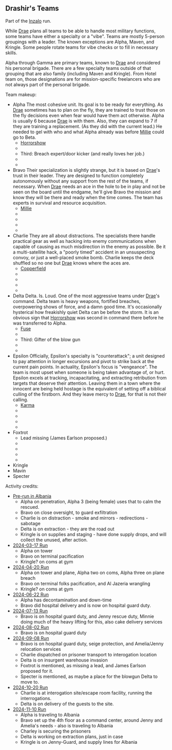 ## Drashir's Teams

Part of the [Inzalo](InzaloShadowEarth) run.

While [Drae](DrashirBlitzen) plans all teams to be able to handle most
military functions, some teams have either a specialty or a
"vibe". Teams are mostly 5-person groupings with a leader. The known
exceptions are Alpha, Maven, and Kringle. Some people rotate teams for
vibe checks or to fill in necessary skills.

Alpha through Gamma are primary teams, known to [Drae](DrashirBlitzen)
and considered his personal brigade. There are a few specialty teams
outside of that grouping that are also family (including Maven and
Kringle).  From Hotel team on, those designations are for
mission-specific freelancers who are not always part of the personal
brigade.

Team makeup:
 * Alpha
   The most cohesive unit. Its goal is to be ready for everything. As
   [Drae](DrashirBlitzen) sometimes has to plan on the fly, they are
   trained to trust those on the fly decisions even when fear would
   have them act otherwise. Alpha is usually 6 because
   [Drae](DrashirBlitzen) is with them. Also, they can expand to 7 if
   they are training a replacement. (As they did with the current
   lead.) He needed to gel with who and what Alpha already was before
   [Millie](MaximillianMastersonIII) could go to Beta.
   + [Horrorshow](HoratioDorinto)
   - 
   - Third: Breach expert/door kicker (and really loves her job.)
   - 
   - 
 * Bravo
   Their specialization is slightly strange, but it is based on
   [Drae](DrashirBlitzen)'s trust in their leader. They are designed
   to function completely autonomously without any support from the
   rest of the teams, if necessary. When [Drae](DrashirBlitzen) needs
   an ace in the hole to be in play and not be seen on the board
   until the endgame, he'll give Bravo the mission and know they will
   be there and ready when the time comes. The team has experts in
   survival and resource acquisition.
   + [Millie](MaximillianMastersonIII)
   - 
   - 
   - 
   - 
 * Charlie
   They are all about distractions. The specialists there handle
   practical gear as well as hacking into enemy communications when
   capable of causing as much misdirection in the enemy as
   possible. Be it a multi-satellite hack, a "poorly timed" accident
   in an unsuspecting convoy, or just a well-placed smoke
   bomb. Charlie keeps the deck shuffled so no one but
   [Drae](DrashirBlitzen) knows where the aces are.
   + [Copperfield](CrissandraMinx)
   - 
   - 
   - 
   - 
 * Delta
   Delta. Is. Loud. One of the most aggressive teams under
   [Drae](DrashirBlitzen)'s command. Delta team is heavy weapons,
   fortified breaches, overpowering shows of force, and a damn good
   time. It's occasionally hysterical how freakishly quiet Delta can
   be before the storm. It is an obvious sign that
   [Horrorshow](HoratioDorinto) was second in command there before he
   was transferred to Alpha.
   + [Fuse](GilbertLincoln)
   - 
   - Third: Gifter of the blow gun
   - 
   - 
 * Epsilon
   Officially, Epsilon's specialty is "counterattack"; a unit
   designed to pay attention in longer excursions and pivot to strike
   back at the current pain points. In actuality, Epsilon's focus is
   "vengeance". The team is most upset when someone is being taken
   advantage of, or hurt. Epsilon excels at tracking, incapacitating,
   and extracting retribution from targets that deserve their
   attention. Leaving them in a town where the innocent are being
   held hostage is the equivalent of setting off a biblical culling
   of the firstborn. And they leave mercy to [Drae](DrashirBlitzen),
   for that is not their calling.
   - [Karma](ArialLi)
   - 
   - 
   - 
   - 
 * Foxtrot
   - Lead missing (James Earlson proposed.)
   - 
   - 
   - 
   - 
 * Kringle
 * Mavin
 * Specter
	
Activity credits:
 + [Pre-run in Albania](https://plan-b.org/~dkap/Amber/logs/20240903-Background_Cedrick_Drae.html)
   - Alpha on penetration, Alpha 3 (being female) uses that to calm
     the rescued.
   - Bravo on close oversight, to guard exfiltration
   - Charlie is on distraction - smoke and mirrors - redirections -
     sabotage
   - Delta is on extraction - they are the road out
   - Kringle is on supplies and staging - have done supply drops, and
     will collect the unused, after action.
 + [2024-03-17 Run](https://plan-b.org/~dkap/Amber/logs/20240317-Inzalo_Run_Log.html)
   - Alpha on tower
   - Bravo on terminal pacification
   - Kringle? on coms at gym
 + [2024-04-20 Run](https://plan-b.org/~dkap/Amber/logs/20240420-Inzalo_Run_Log.html)
   - Alpha on tower and plane, Alpha two on coms, Alpha three on plane
     breach
   - Bravo on terminal folks pacification, and Al Jazeria wrangling
   - Kringle? on coms at gym
 + [2024-06-22 Run](https://plan-b.org/~dkap/Amber/logs/20240622-Inzalo_Run_Log.html)
   - Alpha has decontamination and down-time
   - Bravo did hospital delivery and is now on hospital guard duty.
 + [2024-07-13 Run](https://plan-b.org/~dkap/Amber/logs/20240713-Inzalo_Run_Log.html)
   - Bravo is on hospital guard duty, and Jenny rescue duty, Minnie
     doing much of the heavy lifting for this, also cake delivery
     services
 + [2024-08-02 Run](https://plan-b.org/~dkap/Amber/logs/20240802-Inzalo_Run_Log.html)
   - Bravo is on hospital guard duty
 + [2024-09-08 Run](https://plan-b.org/~dkap/Amber/logs/20240908-Inzalo_Run_Log.html)
   - Bravo is on hospital guard duty, seige protection, and
     Amelia/Jenny relocation services
   - Charlie dispatched on prisoner transport to interogation location
   - Delta is on insurgent warehouse invasion
   - Foxtrot is mentioned, as missing a lead, and James Earlson proposed for it.
   - Specter is mentioned, as maybe a place for the blowgun Delta to move to.
 + [2024-10-20 Run](https://plan-b.org/~dkap/Amber/logs/20241020-Inzalo_Run_Log.html)
   - Charlie is at interogation site/escape room facility, running the
     interrogations.
   - Delta is on delivery of the guests to the site.
 + [2024-11-10 Run](https://plan-b.org/~dkap/Amber/logs/20241110-Inzalo_Run_Log.html)
   - Alpha is traveling to Albania
   - Bravo set up the 4th floor as a command center, around Jenny and
     Amelia's needs - also is traveling to Albania
   - Charley is securing the prisoners
   - Delta is working on extraction plans, just in case
   - Kringle is on Jenny-Guard, and supply lines for Albania
